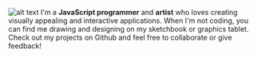 ![alt text](https://github.com/tchi-sama/tchi-sama/blob/main/MacBook%20Pro%2016_%20-%202%20(1).jpg?raw=true)
I'm a **JavaScript programmer** and **artist** who loves creating visually appealing and interactive applications. When I'm not coding, you can find me drawing and designing on my sketchbook or graphics tablet. Check out my projects on Github and feel free to collaborate or give feedback!
